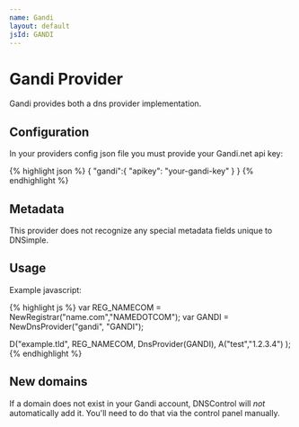 ```yaml
---
name: Gandi
layout: default
jsId: GANDI
---
```

# Gandi Provider

Gandi provides both a dns provider implementation.

## Configuration

In your providers config json file you must provide your Gandi.net api key:

{% highlight json %}
{
  "gandi":{
    "apikey": "your-gandi-key"
  }
}
{% endhighlight %}

## Metadata

This provider does not recognize any special metadata fields unique to DNSimple.

## Usage

Example javascript:

{% highlight js %}
var REG_NAMECOM = NewRegistrar("name.com","NAMEDOTCOM");
var GANDI = NewDnsProvider("gandi", "GANDI");

D("example.tld", REG_NAMECOM, DnsProvider(GANDI),
    A("test","1.2.3.4")
);
{% endhighlight %}

## New domains

If a domain does not exist in your Gandi account, DNSControl
will *not* automatically add it. You'll need to do that via the
control panel manually.

